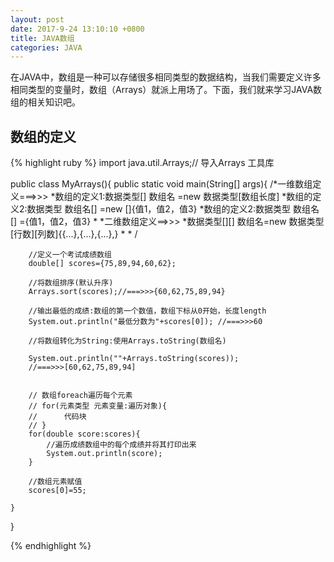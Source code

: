 ```yaml
---
layout: post
date: 2017-9-24 13:10:10 +0800
title: JAVA数组
categories: JAVA
---
```

在JAVA中，数组是一种可以存储很多相同类型的数据结构，当我们需要定义许多相同类型的变量时，数组（Arrays）就派上用场了。下面，我们就来学习JAVA数组的相关知识吧。

## 数组的定义
{% highlight ruby %}
import java.util.Arrays;// 导入Arrays 工具库

public class MyArrays(){
	public static void main(String[] args){
		/*一维数组定义===>>>
		 *数组的定义1:数据类型[] 数组名 =new 数据类型[数组长度]
		 *数组的定义2:数据类型 数组名[] =new []{值1，值2，值3}
		 *数组的定义2:数据类型 数组名[] ={值1，值2，值3}
		 *
		 *二维数组定义==>>>
		 *数据类型[][] 数组名=new 数据类型[行数][列数]{{...},{...},{...},}
		 *
		 *
		/
		
		//定义一个考试成绩数组
		double[] scores={75,89,94,60,62};

		//将数组排序(默认升序)
		Arrays.sort(scores);//===>>>{60,62,75,89,94}
		
		//输出最低的成绩:数组的第一个数值，数组下标从0开始，长度length
		System.out.println("最低分数为"+scores[0]); //===>>>60
		
		//将数组转化为String:使用Arrays.toString(数组名)

		System.out.println(""+Arrays.toString(scores));
		//===>>>[60,62,75,89,94]


		// 数组foreach遍历每个元素
		// for(元素类型 元素变量:遍历对象){
		// 		代码块
		// }
		for(double score:scores){
			//遍历成绩数组中的每个成绩并将其打印出来
			System.out.println(score);
		}
		
		//数组元素赋值
		scores[0]=55;
		
	}
}

{% endhighlight %}





